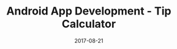 ---
layout: project
type: project
image: images/android-app/android-app-square.jpg
title: Android App Development - Tip Calculator
permalink: projects/tipcalculator
date: 2017-08-21
labels:
  - EE314 (Final Project)
  - GitHub
  - JavaScript
  - IntelliJ
  - Meteor
  - MongoDB
  - Semantic UI React
summary: Created and deployed a functional Meteor app for University of Hawaii students to share recipes with each other.
---
